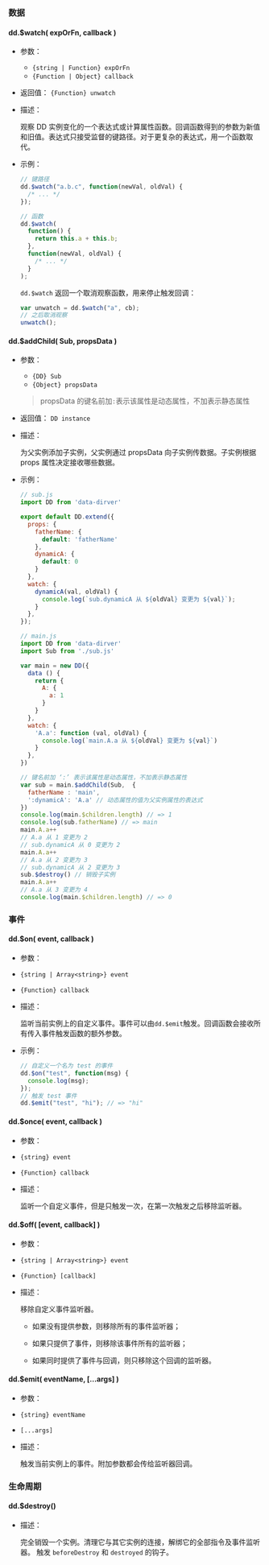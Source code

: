### 数据

#### dd.$watch( expOrFn, callback )

- 参数：

  - `{string | Function} expOrFn`
  - `{Function | Object} callback`

- 返回值： `{Function} unwatch`

- 描述：

  观察 DD 实例变化的一个表达式或计算属性函数。回调函数得到的参数为新值和旧值。表达式只接受监督的键路径。对于更复杂的表达式，用一个函数取代。

- 示例：

  ```js
  // 键路径
  dd.$watch("a.b.c", function(newVal, oldVal) {
    /* ... */
  });

  // 函数
  dd.$watch(
    function() {
      return this.a + this.b;
    },
    function(newVal, oldVal) {
      /* ... */
    }
  );
  ```

  `dd.$watch` 返回一个取消观察函数，用来停止触发回调：

  ```js
  var unwatch = dd.$watch("a", cb);
  // 之后取消观察
  unwatch();
  ```

#### dd.$addChild( Sub, propsData )

- 参数：

  - `{DD} Sub`
  - `{Object} propsData`

  > propsData 的键名前加`:`表示该属性是动态属性，不加表示静态属性

- 返回值： `DD instance`

- 描述：

  为父实例添加子实例，父实例通过 propsData 向子实例传数据。子实例根据 props 属性决定接收哪些数据。

- 示例：
  ```js
  // sub.js
  import DD from 'data-dirver'

  export default DD.extend({
    props: {
      fatherName: {
        default: 'fatherName'
      },
      dynamicA: {
        default: 0
      }
    },
    watch: {
      dynamicA(val, oldVal) {
        console.log(`sub.dynamicA 从 ${oldVal} 变更为 ${val}`);
      }
    },
  });
  ```
  ```js
  // main.js
  import DD from 'data-dirver'
  import Sub from './sub.js'

  var main = new DD({
    data () {
      return {
        A: {
          a: 1
        }
      }
    },
    watch: {
      'A.a': function (val, oldVal) {
        console.log(`main.A.a 从 ${oldVal} 变更为 ${val}`)
      }
    },
  })

  // 键名前加 ‘:’ 表示该属性是动态属性，不加表示静态属性
  var sub = main.$addChild(Sub,  {
    fatherName : 'main',
    ':dynamicA': 'A.a' // 动态属性的值为父实例属性的表达式
  })
  console.log(main.$children.length) // => 1
  console.log(sub.fatherName) // => main
  main.A.a++
  // A.a 从 1 变更为 2
  // sub.dynamicA 从 0 变更为 2
  main.A.a++
  // A.a 从 2 变更为 3
  // sub.dynamicA 从 2 变更为 3
  sub.$destroy() // 销毁子实例
  main.A.a++
  // A.a 从 3 变更为 4
  console.log(main.$children.length) // => 0
  ```

### 事件

#### dd.$on( event, callback )

- 参数：

- `{string | Array<string>} event`
- `{Function} callback`

- 描述：

  监听当前实例上的自定义事件。事件可以由`dd.$emit`触发。回调函数会接收所有传入事件触发函数的额外参数。

- 示例：

  ```js
  // 自定义一个名为 test 的事件
  dd.$on("test", function(msg) {
    console.log(msg);
  });
  // 触发 test 事件
  dd.$emit("test", "hi"); // => "hi"
  ```

#### dd.$once( event, callback )

- 参数：

- `{string} event`
- `{Function} callback`

- 描述：

  监听一个自定义事件，但是只触发一次，在第一次触发之后移除监听器。

#### dd.$off( [event, callback] )

- 参数：

- `{string | Array<string>} event`
- `{Function} [callback]`

- 描述：

  移除自定义事件监听器。

  - 如果没有提供参数，则移除所有的事件监听器；

  - 如果只提供了事件，则移除该事件所有的监听器；

  - 如果同时提供了事件与回调，则只移除这个回调的监听器。

#### dd.$emit( eventName, […args] )

- 参数：

- `{string} eventName`
- `[...args]`

- 描述：

  触发当前实例上的事件。附加参数都会传给监听器回调。

### 生命周期

#### dd.$destroy()

- 描述：

  完全销毁一个实例。清理它与其它实例的连接，解绑它的全部指令及事件监听器。
  触发 `beforeDestroy` 和 `destroyed` 的钩子。
